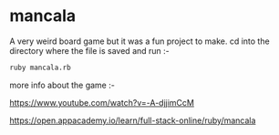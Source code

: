 # mancala
A very weird board game but it was a fun project to make. 
cd into the directory where the file is saved and run :-
```bash
ruby mancala.rb
```

more info about the game :-

https://www.youtube.com/watch?v=-A-djjimCcM

https://open.appacademy.io/learn/full-stack-online/ruby/mancala
